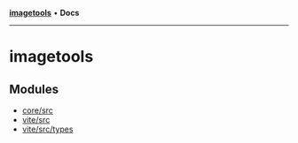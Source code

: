 [**imagetools**](README.md) • **Docs**

***

# imagetools

## Modules

- [core/src](core/src/README.md)
- [vite/src](vite/src/README.md)
- [vite/src/types](vite/src/types/README.md)
